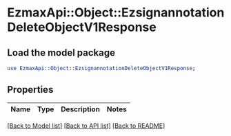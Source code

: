 # EzmaxApi::Object::EzsignannotationDeleteObjectV1Response

## Load the model package
```perl
use EzmaxApi::Object::EzsignannotationDeleteObjectV1Response;
```

## Properties
Name | Type | Description | Notes
------------ | ------------- | ------------- | -------------

[[Back to Model list]](../README.md#documentation-for-models) [[Back to API list]](../README.md#documentation-for-api-endpoints) [[Back to README]](../README.md)


